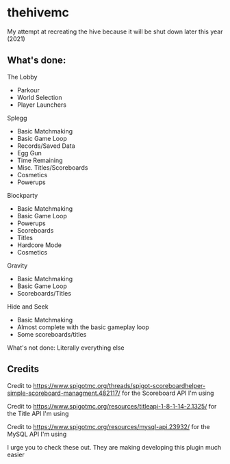 # thehivemc
My attempt at recreating the hive because it will be shut down later this year (2021)

What's done:
-
The Lobby
- Parkour
- World Selection
- Player Launchers

Splegg
- Basic Matchmaking
- Basic Game Loop
- Records/Saved Data
- Egg Gun
- Time Remaining
- Misc. Titles/Scoreboards
- Cosmetics
- Powerups

Blockparty
- Basic Matchmaking
- Basic Game Loop
- Powerups
- Scoreboards
- Titles
- Hardcore Mode
- Cosmetics

Gravity
- Basic Matchmaking
- Basic Game Loop
- Scoreboards/Titles

Hide and Seek
- Basic Matchmaking 
- Almost complete with the basic gameplay loop
- Some scoreboards/titles

What's not done: Literally everything else

Credits
-

Credit to https://www.spigotmc.org/threads/spigot-scoreboardhelper-simple-scoreboard-managment.482117/ for the Scoreboard API I'm using

Credit to https://www.spigotmc.org/resources/titleapi-1-8-1-14-2.1325/ for the Title API I'm using

Credit to https://www.spigotmc.org/resources/mysql-api.23932/ for the MySQL API I'm using


I urge you to check these out. They are making developing this plugin much easier
